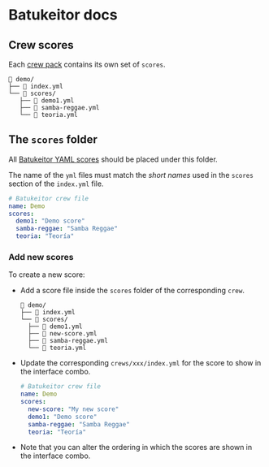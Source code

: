 # Batukeitor docs

## Crew scores
Each [crew pack](crew-packs.md) contains its own set of `scores`.
```
 demo/
├──  index.yml
└──  scores/
   ├──  demo1.yml
   ├──  samba-reggae.yml
   └──  teoria.yml
```

## The `scores` folder
All [Batukeitor YAML scores](batukeitor-yaml-score.md) should be placed under this folder.

The name of the `yml` files must match the _short names_ used in the `scores` section of the `index.yml` file.
```yml
# Batukeitor crew file
name: Demo
scores:
  demo1: "Demo score"
  samba-reggae: "Samba Reggae"
  teoria: "Teoría"
```

### Add new scores
To create a new score:
* Add a score file inside the `scores` folder of the corresponding `crew`.
  ```
   demo/
  ├──  index.yml
  └──  scores/
    ├──  demo1.yml
    ├──  new-score.yml
    ├──  samba-reggae.yml
    └──  teoria.yml
  ```
* Update the corresponding `crews/xxx/index.yml` for the score to show in the interface combo.
  ```yml
  # Batukeitor crew file
  name: Demo
  scores:
    new-score: "My new score"
    demo1: "Demo score"
    samba-reggae: "Samba Reggae"
    teoria: "Teoría"
  ```
* Note that you can alter the ordering in which the scores are shown in the interface combo.

